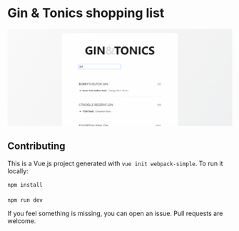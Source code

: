 Gin & Tonics shopping list
==========================

<img src=".github/screenshot.png">


## Contributing

This is a Vue.js project generated with `vue init webpack-simple`. To run it locally:

``` bash
npm install

npm run dev
```

If you feel something is missing, you can open an issue. Pull requests are welcome.
